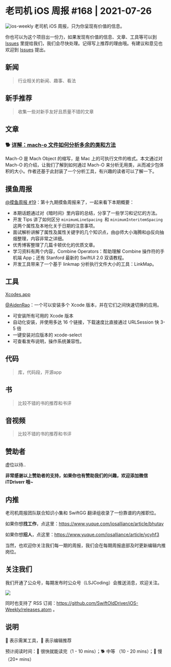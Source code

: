 # 老司机 iOS 周报 #168 | 2021-07-26

![ios-weekly](https://github.com/SwiftOldDriver/iOS-Weekly/blob/master/assets/ios-weekly.png?raw=true)
老司机 iOS 周报，只为你呈现有价值的信息。

你也可以为这个项目出一份力，如果发现有价值的信息、文章、工具等可以到 [Issues](https://github.com/SwiftOldDriver/iOS-Weekly/issues) 里提给我们，我们会尽快处理。记得写上推荐的理由哦。有建议和意见也欢迎到 [Issues](https://github.com/SwiftOldDriver/iOS-Weekly/issues) 提出。

## 新闻

> 行业相关的新闻、趣事、看法

## 新手推荐

> 收集一些对新手友好且质量不错的文章

## 文章

### 🐕 [详解：mach-o 文件如何分析多余的类和方法](https://mp.weixin.qq.com/s/z0eK4cOfvYWFhHl16rGnEg)

Mach-O 是 Mach Object 的缩写，是 Mac 上的可执行文件的格式。本文通过对 Mach-O 的介绍，让我们了解到如何通过 Mach-O 来分析无用类，从而减少包体积的大小。作者还基于此封装了一个分析工具，有兴趣的读者可以了解一下。

## 摸鱼周报

[@摸鱼周报 #19](https://mp.weixin.qq.com/s/dtyozlqCO7PcpyGhx2qB5g)：第十九期摸鱼周报来了，一起来看下本期概要：

- 本期话题通过对《暗时间》里内容的总结，分享了一些学习和记忆的方法。
- 开发 Tips 讲了如何区分 `minimumLineSpacing `和 `minimumInteritemSpacing` 这两个属性及本地化关于日期的注意事项。
- 面试解析讲解了属性及属性关键字的几个知识点，由@师大小海腾和@反向抽烟整理，内容非常之详细。
- 优秀博客整理了几篇卡顿优化的优质文章。
- 学习资料有两个内容，Combine Operators：帮助理解 Combine 操作符的手机端 App；还有 Stanford 最新的 SwiftUI 2.0 双语教程。
- 开发工具带来了一个基于 linkmap 分析执行文件大小的工具：LinkMap。

## 工具

[Xcodes.app](https://github.com/RobotsAndPencils/XcodesApp)

[@AidenRao](https://weibo.com/AidenRao)：一个可以安装多个 Xcode 版本，并在它们之间快速切换的应用。

- 可安装所有可用的 Xcode 版本
- 自动化安装，并使用多达 16 个链接，下载速度比直接通过 URLSession 快 3-5 倍
- 一键安装对应版本的 xcode-select
- 可查看发布说明，操作系统兼容性。

## 代码

> 库，代码段，开源app

## 书

> 比较不错的书的推荐和书评

## 音视频

> 比较不错的书的推荐和书评

## 赞助者

虚位以待..

**非常感谢以上赞助者的支持，如果你也有赞助我们的兴趣，欢迎添加微信 iTDriverr 哦~**

## 内推

老司机周报团队联合知识小集和 SwiftGG 翻译组收录了一份靠谱的内推职位。

如果你想**找工作**，点这里：https://www.yuque.com/iosalliance/article/bhutav

如果你想**招人**，点这里：https://www.yuque.com/iosalliance/article/ycyhf3

当然，也欢迎你关注我们每一期的周报，我们会在每期周报底部及时更新编辑内推岗位。

## 关注我们

我们开通了公众号，每期发布时公众号（LSJCoding）会推送消息，欢迎关注。

![](https://github.com/SwiftOldDriver/iOS-Weekly/blob/master/assets/qrcode_for_wechat.jpg?raw=true)

同时也支持了 RSS 订阅：https://github.com/SwiftOldDriver/iOS-Weekly/releases.atom 。

## 说明

🚧 表示需某工具，🌟 表示编辑推荐

预计阅读时间：🐎 很快就能读完（1 - 10 mins）；🐕 中等 （10 - 20 mins）；🐢 慢（20+ mins）
